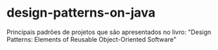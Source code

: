 # design-patterns-on-java
Principais padrões de projetos que são apresentados no livro: "Design Patterns: Elements of Reusable Object-Oriented Software"
